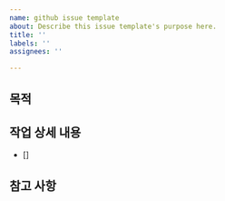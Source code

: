 ```yaml
---
name: github issue template
about: Describe this issue template's purpose here.
title: ''
labels: ''
assignees: ''

---
```


## 목적
>
## 작업 상세 내용
- []
## 참고 사항
